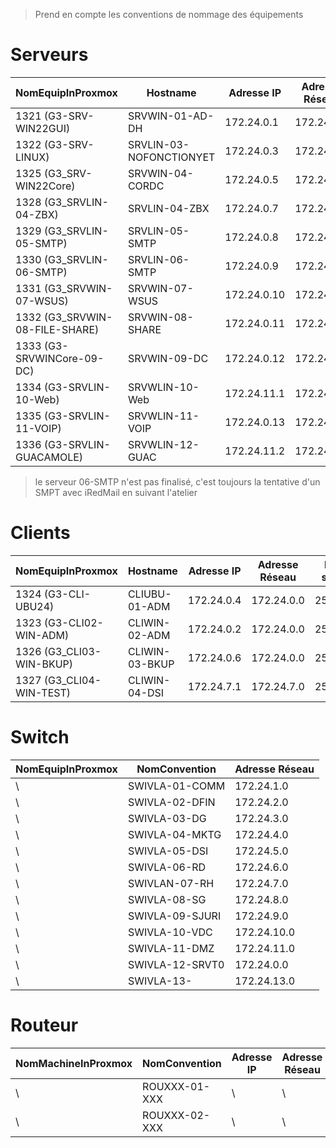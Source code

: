 > Prend en compte les conventions de nommage des équipements


# Serveurs

| NomEquipInProxmox     | Hostname            | Adresse IP   | Adresse Réseau | Masque de sous réseau | Vlan |
|---------------------------|---------------------|--------------|----------------|-------------|------|
| 1321 (G3-SRV-WIN22GUI)     | SRVWIN-01-AD-DH   | 172.24.0.1   | 172.24.0.0     | 255.255.255.0 | 12 |
| 1322 (G3-SRV-LINUX)       | SRVLIN-03-NOFONCTIONYET   | 172.24.0.3   | 172.24.0.0     | 255.255.255.0 | 12 |
| 1325 (G3_SRV-WIN22Core)   | SRVWIN-04-CORDC    | 172.24.0.5   | 172.24.0.0     | 255.255.255.0 | 12 |
| 1328 (G3_SRVLIN-04-ZBX)   | SRVLIN-04-ZBX  | 172.24.0.7   | 172.24.0.0  | 255.255.255.0 | 12 |
| 1329 (G3_SRVLIN-05-SMTP)   | SRVLIN-05-SMTP  | 172.24.0.8   | 172.24.0.0  | 255.255.255.0 | 12 |
| 1330 (G3_SRVLIN-06-SMTP)   | SRVLIN-06-SMTP  | 172.24.0.9   | 172.24.0.0  | 255.255.255.0 | 12 |
| 1331 (G3_SRVWIN-07-WSUS)   | SRVWIN-07-WSUS  | 172.24.0.10   | 172.24.0.0  | 255.255.255.0 | 12 |
| 1332 (G3_SRVWIN-08-FILE-SHARE)   | SRVWIN-08-SHARE  | 172.24.0.11   | 172.24.0.0  | 255.255.255.0 | 12 |
| 1333 (G3-SRVWINCore-09-DC) | SRVWIN-09-DC  | 172.24.0.12   | 172.24.0.0  | 255.255.255.0 | 12 | 
| 1334 (G3-SRVLIN-10-Web) | SRVWLIN-10-Web  | 172.24.11.1   | 172.24.0.0  | 255.255.255.0 | 11|
| 1335 (G3-SRVLIN-11-VOIP) | SRVWLIN-11-VOIP  | 172.24.0.13   | 172.24.0.0  | 255.255.255.0 | 12 |
| 1336 (G3-SRVLIN-GUACAMOLE) | SRVWLIN-12-GUAC  | 172.24.11.2   | 172.24.0.0  | 255.255.255.0 | 11 |
> le serveur 06-SMTP n'est pas finalisé, c'est toujours la tentative d'un SMPT avec iRedMail en suivant l'atelier


# Clients

| NomEquipInProxmox     | Hostname            | Adresse IP   | Adresse Réseau | Masque de sous réseau | Vlan |
|---------------------------|---------------------|--------------|-------------|-------------|------|
| 1324 (G3-CLI-UBU24)       | CLIUBU-01-ADM  | 172.24.0.4   | 172.24.0.0  | 255.255.255.0 | 12 |
| 1323 (G3-CLI02-WIN-ADM)   | CLIWIN-02-ADM  | 172.24.0.2   | 172.24.0.0     | 255.255.255.0 | 12 |
| 1326 (G3_CLI03-WIN-BKUP)   | CLIWIN-03-BKUP   | 172.24.0.6   | 172.24.0.0     | 255.255.255.0 | 12 |
| 1327 (G3_CLI04-WIN-TEST)   | CLIWIN-04-DSI    | 172.24.7.1   | 172.24.7.0  | 255.255.255.0 | 7 |


# Switch

| NomEquipInProxmox | NomConvention     | Adresse Réseau     |
|-----------|---------------------------|---------------------|
| \ | SWIVLA-01-COMM            | 172.24.1.0          |
| \ | SWIVLA-02-DFIN            | 172.24.2.0          |
| \ | SWIVLA-03-DG              | 172.24.3.0          |
| \ | SWIVLA-04-MKTG            | 172.24.4.0          |
| \ | SWIVLA-05-DSI             | 172.24.5.0          |
| \ | SWIVLA-06-RD              | 172.24.6.0          |
| \ | SWIVLAN-07-RH             | 172.24.7.0          |
| \ | SWIVLA-08-SG              | 172.24.8.0          |
| \ | SWIVLA-09-SJURI           | 172.24.9.0          |
| \ | SWIVLA-10-VDC             | 172.24.10.0         |
| \ | SWIVLA-11-DMZ             | 172.24.11.0         |
| \ | SWIVLA-12-SRVT0           | 172.24.0.0         |
| \ | SWIVLA-13-                | 172.24.13.0         |

# Routeur

| NomMachineInProxmox   |NomConvention | Adresse IP   | Adresse Réseau     |
|----------------------|-------------|-------------|-------------|
| \ | ROUXXX-01-XXX            |\ |\ |
| \ | ROUXXX-02-XXX            |\ |\ |
